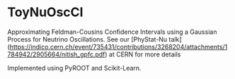 # ToyNuOscCI

Approximating Feldman-Cousins Confidence Intervals using a Gaussian Process for Neutrino Oscillations. 
See our [PhyStat-Nu talk] (https://indico.cern.ch/event/735431/contributions/3268204/attachments/1784942/2905664/nitish_gpfc.pdf) at CERN for more details 

Implemented using PyROOT and Scikit-Learn.

